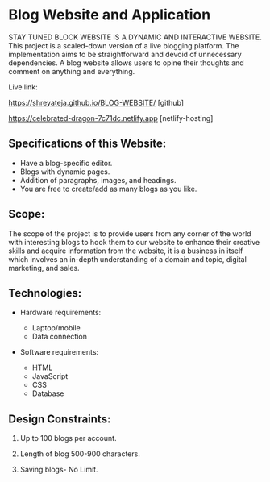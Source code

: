 # Blog Website  and Application 
STAY TUNED BLOCK WEBSITE IS A DYNAMIC AND INTERACTIVE WEBSITE.
This project is a scaled-down version of a live blogging platform. The implementation aims to be straightforward and devoid of unnecessary dependencies. A blog website allows users to opine their thoughts  and comment on anything and everything. 

Live link: 

https://shreyateja.github.io/BLOG-WEBSITE/ [github]

https://celebrated-dragon-7c71dc.netlify.app  [netlify-hosting]

## Specifications of this Website:
* Have a blog-specific editor.
* Blogs with dynamic pages.
* Addition of paragraphs, images, and headings.
* You are free to create/add as many blogs as you like.
## Scope:

The scope of the project is to provide users from any corner of the world with interesting blogs to hook them to our website to enhance their creative skills and acquire information from the website, it is a business in itself which involves an in-depth understanding of a domain and topic, digital marketing, and sales.


## Technologies:

* Hardware requirements:
   * Laptop/mobile 
   * Data connection 

* Software requirements:
   * HTML
   * JavaScript
   * CSS
   * Database

## Design Constraints:

1. Up to 100 blogs per account.

2. Length of blog 500-900 characters.

3. Saving blogs- No Limit.
